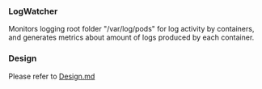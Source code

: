 
### LogWatcher 
Monitors logging root folder "/var/log/pods" for log activity by containers, and generates metrics about amount of logs produced by each container.

### Design
Please refer to [Design.md](./Design.md)
